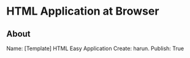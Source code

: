 # HTML Application at Browser

## About
Name: [Template] HTML Easy Application
Create: harun.
Publish: True
